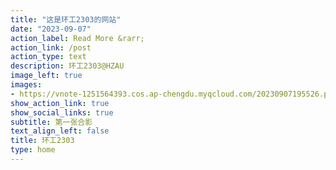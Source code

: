 ```yaml
---
title: "这是环工2303的网站"
date: "2023-09-07"
action_label: Read More &rarr;
action_link: /post
action_type: text
description: 环工2303@HZAU
image_left: true
images:
- https://vnote-1251564393.cos.ap-chengdu.myqcloud.com/20230907195526.png
show_action_link: true
show_social_links: true
subtitle: 第一张合影
text_align_left: false
title: 环工2303
type: home
---
```


